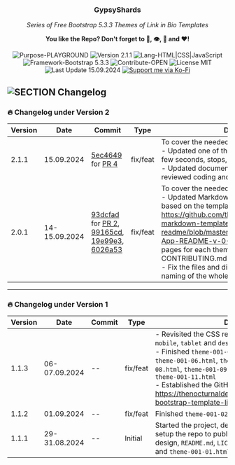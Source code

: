 <!-- <p align="center"><img src="/md_assets/octocat.gif" alt="Logo" width="130" height="130"></p> -->
<h3 align="center">GypsyShards</h3>
<p align="center"><em>Series of Free Bootstrap 5.3.3 Themes of Link in Bio Templates</em></p>
<p align="center"><strong>You like the Repo? Don't forget to 🌟, 👁️, 🔱 and ❤️!</strong></p>
<p align="center">
   <img src="https://img.shields.io/badge/Purpose-PLAYGROUND-%2300416a?logoColor=white&labelColor=%2300416a&color=%2324292e&textColor=white" alt="Purpose-PLAYGROUND">
   <img src="https://img.shields.io/badge/Version-2.1.1-%2300416a?logoColor=white&labelColor=%2300416a&color=%2324292e&textColor=white" alt="Version 2.1.1">
   <img src="https://img.shields.io/badge/Lang-HTML%20|%20CSS%20|%20JavaScript-%2300416a?logoColor=white&labelColor=%2300416a&color=%2324292e&textColor=white" alt="Lang-HTML|CSS|JavaScript">
   <img src="https://img.shields.io/badge/Framework-Bootstrap%205.3.3-%2300416a?logoColor=white&labelColor=%2300416a&color=%2324292e&textColor=white" alt="Framework-Bootstrap 5.3.3">
   <img src="https://img.shields.io/badge/Contribute-OPEN-%2300416a?logoColor=white&labelColor=%2300416a&color=%2324292e&textColor=white" alt="Contribute-OPEN">
   <img src="https://img.shields.io/badge/License-MIT-%2300416a?logoColor=white&labelColor=%2300416a&color=%2324292e&textColor=white" alt="License MIT">
   <img src="https://img.shields.io/badge/Last%20Update-15.09.2024-%2300416a?logoColor=white&labelColor=%2300416a&color=%2324292e&textColor=white" alt="Last Update 15.09.2024">
   <a href="https://ko-fi.com/thenocturnaldevgypsy">
      <img src="https://img.shields.io/badge/Support%20me%20via%20Ko--Fi-%2300416a?logo=ko-fi&logoColor=white&color=%2300416a&textColor=white" alt="Support me via Ko-Fi">
   </a>
</p>

## ![SECTION Changelog](https://img.shields.io/badge/❕-Changelog-%2300416a?logoColor=white&labelColor=%2300416a&color=%2324292e&textColor=white)


### 🔥 **Changelog under Version 2** 
| Version | Date | Commit | Type | Description |
| ------------- | ------------- | ------------- | ------------- | ------------- |
| 2.1.1 | 15.09.2024 | [5ec4649](https://github.com/thenocturnaldevgypsy/gypsyshards-bootstrap-template-linkinbio/commit/5ec4649244c235102a9052dacc449f3efc8ccea8) for [PR 4](https://github.com/thenocturnaldevgypsy/gypsyshards-bootstrap-template-linkinbio/pull/4) | fix/feat | To cover the needed changes at Issue [#3](https://github.com/thenocturnaldevgypsy/gypsyshards-bootstrap-template-linkinbio/issues/3):<br>- Updated one of the Link Buttons to shake for few seconds, stops, and shakes again. ([PR 4](https://github.com/thenocturnaldevgypsy/gypsyshards-bootstrap-template-linkinbio/pull/4))<br>- Updated documentation for the changes, reviewed coding and filename structuring. |
| 2.0.1 | 14-15.09.2024 | [93dcfad](https://github.com/thenocturnaldevgypsy/gypsyshards-bootstrap-template-linkinbio/commit/93dcfad9566ab4c8c9f2cd1b7d7b80b4dca40263) for [PR 2](https://github.com/thenocturnaldevgypsy/gypsyshards-bootstrap-template-linkinbio/pull/2), [99165cd](https://github.com/thenocturnaldevgypsy/gypsyshards-bootstrap-template-linkinbio/commit/99165cdb5068419e690691fd900ab5c863a7d430), [19e99e3](https://github.com/thenocturnaldevgypsy/gypsyshards-bootstrap-template-linkinbio/commit/19e99e3bf4b095dff57ad73234ffaee4f12b8cf7), [6026a53](https://github.com/thenocturnaldevgypsy/gypsyshards-bootstrap-template-linkinbio/commit/6026a53d9c3e30cbb32b92f417f38104613e54eb) | fix/feat | To cover the needed changes at Issue [#1](https://github.com/thenocturnaldevgypsy/gypsyshards-bootstrap-template-linkinbio/issues/1):<br>- Updated Markdown files structure overall based on the template: https://github.com/thenocturnaldevgypsy/github-markdown-template-readme/blob/master/MD%20Templates/Repo-App-README-v-0-0-1.md, create separate pages for each themes, changelogs and CONTRIBUTING.md to make it easier to update.<br>- Fix the files and directory structure, and file naming of the whole repo. |

---


### 🔥 **Changelog under Version 1** 


| Version | Date | Commit | Type | Description |
| ------------- | ------------- | ------------- | ------------- | ------------- |
| 1.1.3 | 06-07.09.2024 | -- | fix/feat | - Revisited the CSS reponsive compatibilities for `mobile`, `tablet` and `desktop` for the current templates<br>- Finished `theme-001-04.html`, `theme-001-05.html`, `theme-001-06.html`, `theme-001-07.html`, `theme-001-08.html`, `theme-001-09.html`, `theme-001-10.html` and `theme-001-11.html`<br>- Established the GitHub Pages of the repo: https://thenocturnaldevgypsy.github.io/gypsyshards-bootstrap-template-linkinbio/ |
| 1.1.2 | 01.09.2024 | -- | fix/feat | Finished `theme-001-02.html` and `theme-001-03.html` |
| 1.1.1 | 29-31.08.2024 | -- | Initial | Started the project, decided which tools to be used, setup the repo to public, finished the initial directory design, `README.md`, `LICENSE`, `FUNDING.yml`, `index.html` and `theme-001-01.html` |